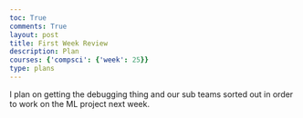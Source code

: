 ```yaml
---
toc: True
comments: True
layout: post
title: First Week Review
description: Plan
courses: {'compsci': {'week': 25}}
type: plans
---
```


I plan on getting the debugging thing and our sub teams sorted out in order to work on the ML project next week. 